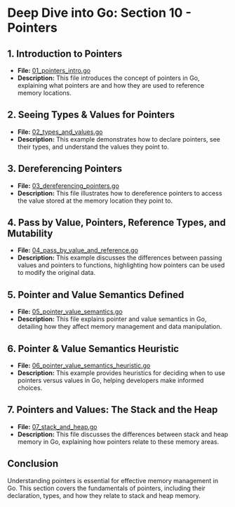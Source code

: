 # **Deep Dive into Go: Section 10 - Pointers**

## **1. Introduction to Pointers**
- **File:** [01_pointers_intro.go](pointers/01_pointers_intro.go)  
- **Description:** This file introduces the concept of pointers in Go, explaining what pointers are and how they are used to reference memory locations.

## **2. Seeing Types & Values for Pointers**
- **File:** [02_types_and_values.go](pointers/02_types_and_values.go)  
- **Description:** This example demonstrates how to declare pointers, see their types, and understand the values they point to.

## **3. Dereferencing Pointers**
- **File:** [03_dereferencing_pointers.go](pointers/03_dereferencing_pointers.go)  
- **Description:** This file illustrates how to dereference pointers to access the value stored at the memory location they point to.

## **4. Pass by Value, Pointers, Reference Types, and Mutability**
- **File:** [04_pass_by_value_and_reference.go](pointers/04_pass_by_value_and_reference.go)  
- **Description:** This example discusses the differences between passing values and pointers to functions, highlighting how pointers can be used to modify the original data.

## **5. Pointer and Value Semantics Defined**
- **File:** [05_pointer_value_semantics.go](pointers/05_pointer_value_semantics.go)  
- **Description:** This file explains pointer and value semantics in Go, detailing how they affect memory management and data manipulation.

## **6. Pointer & Value Semantics Heuristic**
- **File:** [06_pointer_value_semantics_heuristic.go](pointers/06_pointer_value_semantics_heuristic.go)  
- **Description:** This example provides heuristics for deciding when to use pointers versus values in Go, helping developers make informed choices.

## **7. Pointers and Values: The Stack and the Heap**
- **File:** [07_stack_and_heap.go](pointers/07_stack_and_heap.go)  
- **Description:** This file discusses the differences between stack and heap memory in Go, explaining how pointers relate to these memory areas.

## **Conclusion**
Understanding pointers is essential for effective memory management in Go. This section covers the fundamentals of pointers, including their declaration, types, and how they relate to stack and heap memory.